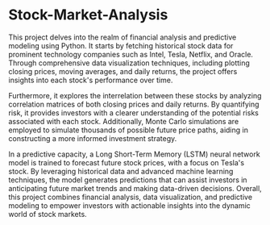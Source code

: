 # Stock-Market-Analysis

This project delves into the realm of financial analysis and predictive modeling using Python. It starts by fetching historical stock data for prominent technology companies such as Intel, Tesla, Netflix, and Oracle. Through comprehensive data visualization techniques, including plotting closing prices, moving averages, and daily returns, the project offers insights into each stock's performance over time.

Furthermore, it explores the interrelation between these stocks by analyzing correlation matrices of both closing prices and daily returns. By quantifying risk, it provides investors with a clearer understanding of the potential risks associated with each stock. Additionally, Monte Carlo simulations are employed to simulate thousands of possible future price paths, aiding in constructing a more informed investment strategy.

In a predictive capacity, a Long Short-Term Memory (LSTM) neural network model is trained to forecast future stock prices, with a focus on Tesla's stock. By leveraging historical data and advanced machine learning techniques, the model generates predictions that can assist investors in anticipating future market trends and making data-driven decisions. Overall, this project combines financial analysis, data visualization, and predictive modeling to empower investors with actionable insights into the dynamic world of stock markets.
